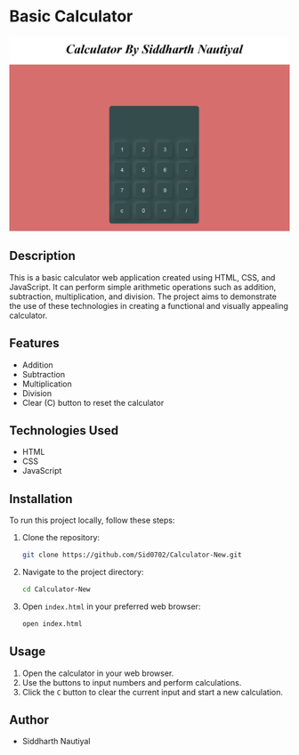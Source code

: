 # Basic Calculator

![Calculator Screenshot](https://github.com/Sid0702/Calculator-New/blob/main/Screenshot%202024-06-24%20125945.png?raw=true)

## Description

This is a basic calculator web application created using HTML, CSS, and JavaScript. It can perform simple arithmetic operations such as addition, subtraction, multiplication, and division. The project aims to demonstrate the use of these technologies in creating a functional and visually appealing calculator.

## Features

- Addition
- Subtraction
- Multiplication
- Division
- Clear (C) button to reset the calculator

## Technologies Used

- HTML
- CSS
- JavaScript

## Installation

To run this project locally, follow these steps:

1. Clone the repository:
   ```bash
   git clone https://github.com/Sid0702/Calculator-New.git
   ```
2. Navigate to the project directory:
   ```bash
   cd Calculator-New
   ```
3. Open `index.html` in your preferred web browser:
   ```bash
   open index.html
   ```

## Usage

1. Open the calculator in your web browser.
2. Use the buttons to input numbers and perform calculations.
3. Click the `C` button to clear the current input and start a new calculation.

## Author

- Siddharth Nautiyal
